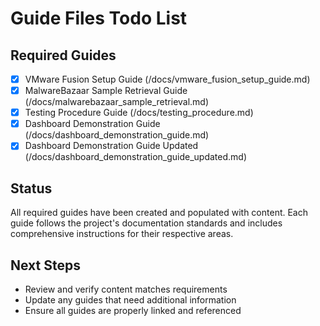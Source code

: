 # Guide Files Todo List

## Required Guides
- [x] VMware Fusion Setup Guide (/docs/vmware_fusion_setup_guide.md)
- [x] MalwareBazaar Sample Retrieval Guide (/docs/malwarebazaar_sample_retrieval.md)
- [x] Testing Procedure Guide (/docs/testing_procedure.md)
- [x] Dashboard Demonstration Guide (/docs/dashboard_demonstration_guide.md)
- [x] Dashboard Demonstration Guide Updated (/docs/dashboard_demonstration_guide_updated.md)

## Status
All required guides have been created and populated with content. Each guide follows the project's documentation standards and includes comprehensive instructions for their respective areas.

## Next Steps
- Review and verify content matches requirements
- Update any guides that need additional information
- Ensure all guides are properly linked and referenced
